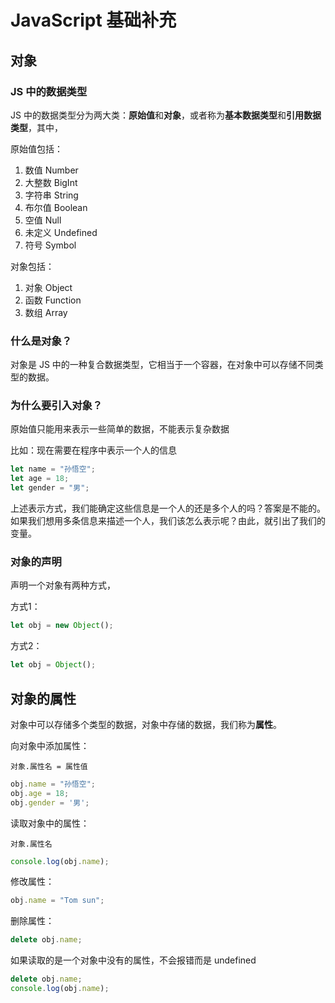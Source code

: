 # JavaScript 基础补充

## 对象

### JS 中的数据类型

JS 中的数据类型分为两大类：**原始值**和**对象**，或者称为**基本数据类型**和**引用数据类型**，其中，

原始值包括：

1. 数值 Number
2. 大整数 BigInt
3. 字符串 String
4. 布尔值 Boolean
5. 空值 Null
6. 未定义 Undefined
7. 符号 Symbol

对象包括：

1. 对象 Object
2. 函数 Function
3. 数组 Array

### 什么是对象？

对象是 JS 中的一种复合数据类型，它相当于一个容器，在对象中可以存储不同类型的数据。

### 为什么要引入对象？

原始值只能用来表示一些简单的数据，不能表示复杂数据

比如：现在需要在程序中表示一个人的信息

```javascript
let name = "孙悟空";
let age = 18;
let gender = "男";
```

上述表示方式，我们能确定这些信息是一个人的还是多个人的吗？答案是不能的。如果我们想用多条信息来描述一个人，我们该怎么表示呢？由此，就引出了我们的变量。

### 对象的声明

声明一个对象有两种方式，

方式1：

```javascript
let obj = new Object();
```

方式2：

```javascript
let obj = Object();
```

## 对象的属性

对象中可以存储多个类型的数据，对象中存储的数据，我们称为**属性**。

向对象中添加属性：

```
对象.属性名 = 属性值
```

```javascript
obj.name = "孙悟空";
obj.age = 18;
obj.gender = '男';
```

 读取对象中的属性：

```
对象.属性名
```

```javascript
console.log(obj.name);
```

修改属性：

```javascript
obj.name = "Tom sun";
```

删除属性：

```javascript
delete obj.name;
```

如果读取的是一个对象中没有的属性，不会报错而是 undefined

```javascript
delete obj.name;
console.log(obj.name);
```





